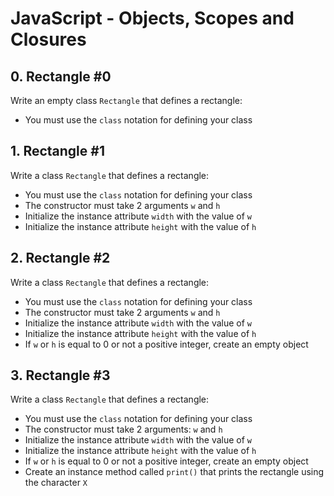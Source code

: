 # JavaScript - Objects, Scopes and Closures

## 0. Rectangle #0
Write an empty class ```Rectangle``` that defines a rectangle:
* You must use the ```class``` notation for defining your class

## 1. Rectangle #1
Write a class ```Rectangle``` that defines a rectangle:
* You must use the ```class``` notation for defining your class
* The constructor must take 2 arguments ```w``` and ```h```
* Initialize the instance attribute ```width``` with the value of ```w```
* Initialize the instance attribute ```height``` with the value of ```h```

## 2. Rectangle #2
Write a class ```Rectangle``` that defines a rectangle:
* You must use the ```class``` notation for defining your class
* The constructor must take 2 arguments ```w``` and ```h```
* Initialize the instance attribute ```width``` with the value of ```w```
* Initialize the instance attribute ```height``` with the value of ```h```
* If ```w``` or ```h``` is equal to 0 or not a positive integer, create an empty object

## 3. Rectangle #3
Write a class ```Rectangle``` that defines a rectangle:
* You must use the ```class``` notation for defining your class
* The constructor must take 2 arguments: ```w``` and ```h```
* Initialize the instance attribute ```width``` with the value of ```w```
* Initialize the instance attribute ```height``` with the value of ```h```
* If ```w``` or ```h``` is equal to 0 or not a positive integer, create an empty object
* Create an instance method called ```print()``` that prints the rectangle using the character ```X```
